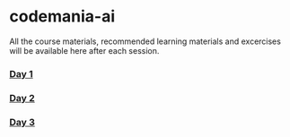# codemania-ai
All the course materials, recommended learning materials and excercises will be available here after each session.



### [Day 1](https://github.com/paravsingla/codemania-ai/tree/master/Day%201)

### [Day 2](https://github.com/paravsingla/codemania-ai/tree/master/Day%202)

### [Day 3](https://github.com/paravsingla/codemania-ai/tree/master/Day%203)


